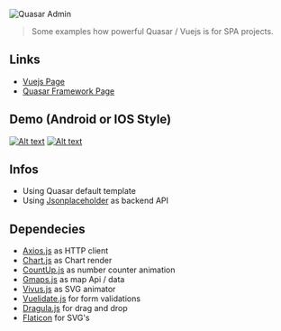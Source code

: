    
![Quasar Admin](https://github.com/odranoelBR/vue-quasar-admin-example/blob/master/docs/docs-logo.png)

> Some examples how powerful Quasar / Vuejs is for SPA projects.

## Links
* [Vuejs Page](https://vuejs.org/)
* [Quasar Framework Page](http://quasar-framework.org/)

## Demo (Android or IOS Style) 
[![Alt text](https://github.com/odranoelBR/vue-quasar-admin-example/blob/master/docs/icon-android.png)](https://quasar-admin.firebaseapp.com/android/#/)
[![Alt text](https://github.com/odranoelBR/vue-quasar-admin-example/blob/master/docs/icon-ios.png)](https://quasar-admin.firebaseapp.com/ios/#/)

## Infos
* Using Quasar default template
* Using [Jsonplaceholder](https://jsonplaceholder.typicode.com/) as backend API

## Dependecies 
* [Axios.js](https://github.com/mzabriskie/axios) as HTTP client
* [Chart.js](http://www.chartjs.org) as Chart render
* [CountUp.js](https://inorganik.github.io/countUp.js/) as number counter animation
* [Gmaps.js](https://hpneo.github.io/gmaps/) as map Api / data
* [Vivus.js](https://maxwellito.github.io/vivus/) as SVG animator
* [Vuelidate.js](https://monterail.github.io/vuelidate/) for form validations
* [Dragula.js](https://github.com/bevacqua/dragula) for drag and drop
* [Flaticon](http://www.flaticon.com) for SVG's

